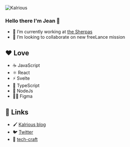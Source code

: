 ![Kalrious](https://avatars.githubusercontent.com/u/31030552?s=400&u=5658d2b584dc0f0ab9189110ceda51ab135ae887&v=4)

### Hello there I'm Jean 👋

- 🔭 I’m currently working at [the Sherpas](https://sherpas.com/)
- 👯 I’m looking to collaborate on new freeLance mission

## ❤️ Love

- ☕️ JavaScript
- ⚛️ React
- ⚡️ Svelte
- 📜 TypeScript
- 🥷 NodeJs
- 🧑‍🎨 Figma

## 🔗 Links

- 🖌️ [Kalrious blog](https://www.kalrious.com/)
- 🐦️ [Twitter](https://twitter.com/Kalrious)
- 💼 [tech-craft](https://tech-craft.fr)

<!--
**KALrious/KALrious** is a ✨ _special_ ✨ repository because its `README.md` (this file) appears on your GitHub profile.

Here are some ideas to get you started:

- 🔭 I’m currently working on ...
- 🌱 I’m currently learning ...
- 👯 I’m looking to collaborate on ...
- 🤔 I’m looking for help with ...
- 💬 Ask me about ...
- 📫 How to reach me: ...
- 😄 Pronouns: ...
- ⚡ Fun fact: ...
-->
